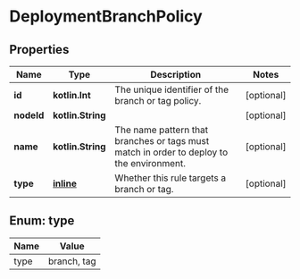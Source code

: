 
# DeploymentBranchPolicy

## Properties
Name | Type | Description | Notes
------------ | ------------- | ------------- | -------------
**id** | **kotlin.Int** | The unique identifier of the branch or tag policy. |  [optional]
**nodeId** | **kotlin.String** |  |  [optional]
**name** | **kotlin.String** | The name pattern that branches or tags must match in order to deploy to the environment. |  [optional]
**type** | [**inline**](#Type) | Whether this rule targets a branch or tag. |  [optional]


<a id="Type"></a>
## Enum: type
Name | Value
---- | -----
type | branch, tag



